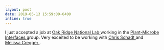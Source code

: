 ```yaml
---
layout: post
date: 2019-05-13 15:59:00-0400
inline: true
---
```


I just accepted a job at <a href = "https://www.ornl.gov/"> Oak Ridge National Lab </a> working in the <a href = "https://pmiweb.ornl.gov/"> Plant-Microbe Interfaces </a> group. Very exceited to be working with <a href = "https://www.ornl.gov/staff-profile/christopher-w-schadt"> Chris Schadt </a> and <a href = "https://www.ornl.gov/staff-profile/melissa-cregger"> Melissa Cregger </a>.

